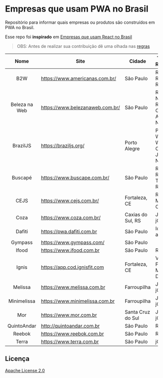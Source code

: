 # Empresas que usam PWA no Brasil
Repositório para informar quais empresas ou produtos são construídos em PWA no Brasil.

Esse repo foi **inspirado** em [Empresas que usam React no Brasil](https://github.com/react-brasil/empresas-que-usam-react-no-brasil)

> OBS: Antes de realizar sua contribuição dê uma olhada nas [regras](https://github.com/produtoreativo/empresas-que-usam-pwa-no-brasil/blob/master/CONTRIBUTING.md)

Nome | Site | Cidade | Tecnologias Relacionadas | Score  
:------------: | ------------- | ------------------------ | ------------ | ---------------
B2W | https://www.americanas.com.br/ | São Paulo | React, Redux, ReduxForm, Router | 0.33
Beleza na Web | https://www.belezanaweb.com.br/ | São Paulo | React, React Native, Redux, Styled Components, AngularJS, NodeJS | 1.00 
BrazilJS | https://braziljs.org/ | Porto Alegre | PHP, Wordpress, Web Components, JavaScript, Node.JS | 0.48 
Buscapé | https://www.buscape.com.br/ | São Paulo | React, Redux, Redux-Thunk, Router | 0.48 
CEJS  | https://www.cejs.com.br/ | Fortaleza, CE | React, Material-ui, CRA | 1.00
Coza  | https://www.coza.com.br/ | Caxias do Sul, RS | Javascript, jQuery | 0.74
Dafiti | https://pwa.dafiti.com.br | São Paulo | Ionic, angularJS | 0.94
Gympass | https://www.gympass.com/ | São Paulo | | 0.52
Ifood | https://www.ifood.com.br | São Paulo | React, Redux | 0.74  
Ignis | https://app.cod.ignisfit.com | Fortaleza, CE | Vue.JS, Firestore, Material Design Lite | 0.93
Melissa | https://www.melissa.com.br | Farroupilha | Javascript, jQuery | 1.00  
Minimelissa | https://www.minimelissa.com.br | Farroupilha | Javascript, jQuery | 0.96  
Mor | https://www.mor.com.br | Santa Cruz do Sul | Javascript, jQuery | 1.00  
QuintoAndar | http://quintoandar.com.br | São Paulo | React | 0.74
Reebok |  https://www.reebok.com.br | São Paulo | React, redux | 0.48
Terra | https://www.terra.com.br | São Paulo | jQuery | 0.74

## Licença

[Apache License 2.0](https://github.com/produtoreativo/empresas-que-usam-pwa-no-brasil/blob/master/LICENSE)
